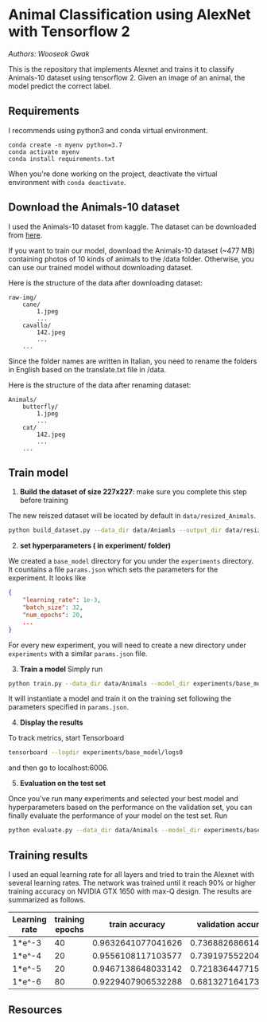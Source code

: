 # Animal Classification using AlexNet with Tensorflow 2

_Authors: Wooseok Gwak_

This is the repository that implements Alexnet and trains it to classify Animals-10 dataset using tensorflow 2. Given an image of an animal, the model predict the correct label.


## Requirements

I recommends using python3 and conda virtual environment.

``` 
conda create -n myenv python=3.7
conda activate myenv
conda install requirements.txt
```

When you're done working on the project, deactivate the virtual environment with `conda deactivate`.


## Download the Animals-10 dataset

I used the Animals-10 dataset from kaggle. The dataset can be downloaded from [here](https://www.kaggle.com/alessiocorrado99/animals10).

If you want to train our model, download the Animals-10 dataset (~477 MB) containing photos of 10 kinds of animals to the /data folder. Otherwise, you can use our trained model without downloading dataset.

Here is the structure of the data after downloading dataset:

```
raw-img/
    cane/
        1.jpeg
        ...
    cavallo/
        142.jpeg
        ...
    ...
```

Since the folder names are written in Italian, you need to rename the folders in English based on the translate.txt file in /data.

Here is the structure of the data after renaming dataset:

```
Animals/
    butterfly/
        1.jpeg
        ...
    cat/
        142.jpeg
        ...
    ...
```


## Train model

1. **Build the dataset of size 227x227**: make sure you complete this step before training

The new reiszed dataset will be located by default in `data/resized_Animals`.

```bash
python build_dataset.py --data_dir data/Aniamls --output_dir data/resized_Animals
```

2. **set hyperparameters ( in experiment/ folder)** 

We created a `base_model` directory for you under the `experiments` directory. It countains a file `params.json` which sets the parameters for the experiment. It looks like

```json
{
    "learning_rate": 1e-3,
    "batch_size": 32,
    "num_epochs": 20,
    ...
}
```

For every new experiment, you will need to create a new directory under `experiments` with a similar `params.json` file.

3. **Train a model** Simply run

```bash
python train.py --data_dir data/Animals --model_dir experiments/base_model
```

It will instantiate a model and train it on the training set following the parameters specified in `params.json`.

4. **Display the results** 

To track metrics, start Tensorboard

```bash
tensorboard --logdir experiments/base_model/logs0
```

and then go to localhost:6006.

5. **Evaluation on the test set** 

Once you've run many experiments and selected your best model and hyperparameters based on the performance on the validation set, you can finally evaluate the performance of your model on the test set. Run

```bash
python evaluate.py --data_dir data/Animals --model_dir experiments/base_model
```


## Training results

I used an equal learning rate for all layers and tried to train the Alexnet with several learning rates. The network was trained until it reach 90% or higher training accuracy on NVIDIA GTX 1650 with max-Q design. The results are summarized as follows.

Learning rate | training epochs | train accuracy | validation accuracy | test accuracy 
--- | --- | --- | --- |--- 
1*e^-3 | 40 | 0.9632641077041626 | 0.7368826866149902 | 0.7148303389549255
1*e^-4 | 20 | 0.9556108117103577 | 0.7391975522041321 | 0.7502859234809875
1*e^-5 | 20 | 0.9467138648033142 | 0.7218364477157593 | 0.7319862842559814
1*e^-6 | 80 | 0.9229407906532288 | 0.6813271641731262 | 0.6831871867179871


## Resources

